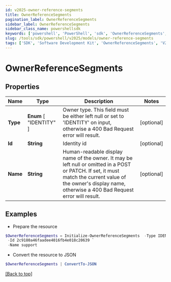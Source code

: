 ```yaml
---
id: v2025-owner-reference-segments
title: OwnerReferenceSegments
pagination_label: OwnerReferenceSegments
sidebar_label: OwnerReferenceSegments
sidebar_class_name: powershellsdk
keywords: ['powershell', 'PowerShell', 'sdk', 'OwnerReferenceSegments', 'V2025OwnerReferenceSegments'] 
slug: /tools/sdk/powershell/v2025/models/owner-reference-segments
tags: ['SDK', 'Software Development Kit', 'OwnerReferenceSegments', 'V2025OwnerReferenceSegments']
---
```



# OwnerReferenceSegments

## Properties

Name | Type | Description | Notes
------------ | ------------- | ------------- | -------------
**Type** |  **Enum** [  "IDENTITY" ] | Owner type. This field must be either left null or set to 'IDENTITY' on input, otherwise a 400 Bad Request error will result. | [optional] 
**Id** | **String** | Identity id | [optional] 
**Name** | **String** | Human-readable display name of the owner. It may be left null or omitted in a POST or PATCH. If set, it must match the current value of the owner's display name, otherwise a 400 Bad Request error will result. | [optional] 

## Examples

- Prepare the resource
```powershell
$OwnerReferenceSegments = Initialize-OwnerReferenceSegments  -Type IDENTITY `
 -Id 2c9180a46faadee4016fb4e018c20639 `
 -Name support
```

- Convert the resource to JSON
```powershell
$OwnerReferenceSegments | ConvertTo-JSON
```


[[Back to top]](#) 

